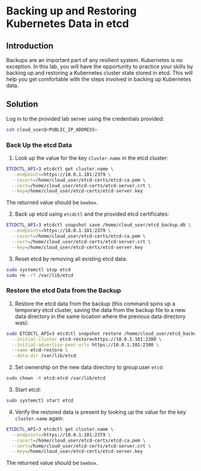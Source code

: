 # Backing up and Restoring Kubernetes Data in etcd

## Introduction

Backups are an important part of any resilient system. Kubernetes is no exception. In this lab, you will have the opportunity to practice your skills by backing up and restoring a Kubernetes cluster state stored in etcd. This will help you get comfortable with the steps involved in backing up Kubernetes data.

## Solution

Log in to the provided lab server using the credentials provided:

```zsh
ssh cloud_user@<PUBLIC_IP_ADDRESS>
```

### Back Up the etcd Data

1. Look up the value for the key `cluster.name` in the etcd cluster:

```zsh
ETCDCTL_API=3 etcdctl get cluster.name \
  --endpoints=https://10.0.1.101:2379 \
  --cacert=/home/cloud_user/etcd-certs/etcd-ca.pem \
  --cert=/home/cloud_user/etcd-certs/etcd-server.crt \
  --key=/home/cloud_user/etcd-certs/etcd-server.key
```

The returned value should be `beebox`.

2. Back up etcd using `etcdctl` and the provided etcd certificates:

```zsh
ETCDCTL_API=3 etcdctl snapshot save /home/cloud_user/etcd_backup.db \
  --endpoints=https://10.0.1.101:2379 \
  --cacert=/home/cloud_user/etcd-certs/etcd-ca.pem \
  --cert=/home/cloud_user/etcd-certs/etcd-server.crt \
  --key=/home/cloud_user/etcd-certs/etcd-server.key
```

3. Reset etcd by removing all existing etcd data:

```zsh
sudo systemctl stop etcd
sudo rm -rf /var/lib/etcd
```

### Restore the etcd Data from the Backup

1. Restore the etcd data from the backup (this command spins up a temporary etcd cluster, saving the data from the backup file to a new data directory in the same location where the previous data directory was):

```zsh
sudo ETCDCTL_API=3 etcdctl snapshot restore /home/cloud_user/etcd_backup.db \
  --initial-cluster etcd-restore=https://10.0.1.101:2380 \
  --initial-advertise-peer-urls https://10.0.1.101:2380 \
  --name etcd-restore \
  --data-dir /var/lib/etcd
```

2. Set ownership on the new data directory to group:user `etcd`:

```zsh
sudo chown -R etcd:etcd /var/lib/etcd
```

3. Start etcd:

```zsh
sudo systemctl start etcd
```

4. Verify the restored data is present by looking up the value for the key `cluster.name` again:

```zsh
ETCDCTL_API=3 etcdctl get cluster.name \
  --endpoints=https://10.0.1.101:2379 \
  --cacert=/home/cloud_user/etcd-certs/etcd-ca.pem \
  --cert=/home/cloud_user/etcd-certs/etcd-server.crt \
  --key=/home/cloud_user/etcd-certs/etcd-server.key
```

The returned value should be `beebox`.
